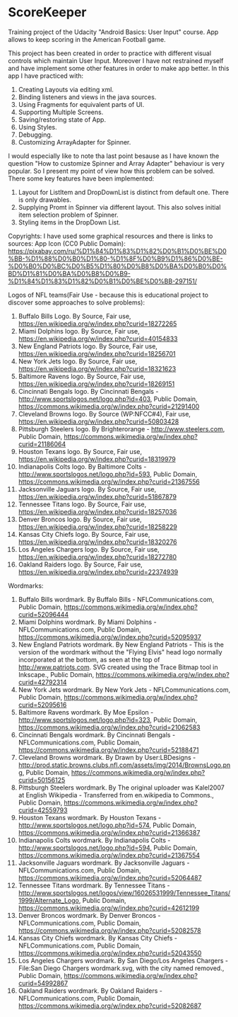 # ScoreKeeper
Training project of the Udacity "Android Basics: User Input" course. App allows to keep scoring in the American Football game.

This project has been created in order to practice with different visual controls which maintain User Input.
Moreover I have not restrained myself and have implement some other features in order to make app better.
In this app I have practiced with:
  1. Creating Layouts via editing xml.
  2. Binding listeners and views in the java sources.
  3. Using Fragments for equivalent parts of UI.
  4. Supporting Multiple Screens.
  5. Saving/restoring state of App.
  6. Using Styles.
  7. Debugging.
  8. Customizing ArrayAdapter for Spinner.
  
I would especially like to note tha last point besause as I have known the question "How to customize Spinner and Array Adapter" behaviour is very popular. So I present my point of view how this problem can be solved. There some key features have been implemented:
  1. Layout for ListItem and DropDownList is distinct from default one. There is only drawables.
  2. Supplying Promt in Spinner via different layout. This also solves initial item selection problem of Spinner.
  3. Styling items in the DropDown List.
  
Copyrights:
I have used some graphical resources and there is links to sources:
App Icon (CC0 Public Domain): 
https://pixabay.com/ru/%D1%84%D1%83%D1%82%D0%B1%D0%BE%D0%BB-%D1%88%D0%B0%D1%80-%D1%8F%D0%B9%D1%86%D0%BE-%D0%B0%D0%BC%D0%B5%D1%80%D0%B8%D0%BA%D0%B0%D0%BD%D1%81%D0%BA%D0%B8%D0%B9-%D1%84%D1%83%D1%82%D0%B1%D0%BE%D0%BB-297151/

Logos of NFL teams(Fair Use - because this is educational project to discover some approaches to solve problems):
1. Buffalo Bills Logo. By Source, Fair use, https://en.wikipedia.org/w/index.php?curid=18272265
2. Miami Dolphins logo. By Source, Fair use, https://en.wikipedia.org/w/index.php?curid=40154833
3. New England Patriots logo. By Source, Fair use, https://en.wikipedia.org/w/index.php?curid=18256701
4. New York Jets logo. By Source, Fair use, https://en.wikipedia.org/w/index.php?curid=18321623
5. Baltimore Ravens logo. By Source, Fair use, https://en.wikipedia.org/w/index.php?curid=18269151
6. Cincinnati Bengals logo. By Cincinnati Bengals - http://www.sportslogos.net/logo.php?id=403, Public Domain, https://commons.wikimedia.org/w/index.php?curid=21291400
7. Cleveland Browns logo. By Source (WP:NFCC#4), Fair use, https://en.wikipedia.org/w/index.php?curid=50803428
8. Pittsburgh Steelers logo. By Brighterorange - http://www.steelers.com, Public Domain, https://commons.wikimedia.org/w/index.php?curid=21186064
9. Houston Texans logo. By Source, Fair use, https://en.wikipedia.org/w/index.php?curid=18319979
10. Indianapolis Colts logo. By Baltimore Colts - http://www.sportslogos.net/logo.php?id=593, Public Domain, https://commons.wikimedia.org/w/index.php?curid=21367556
11. Jacksonville Jaguars logo. By Source, Fair use, https://en.wikipedia.org/w/index.php?curid=51867879
12. Tennessee Titans logo. By Source, Fair use, https://en.wikipedia.org/w/index.php?curid=18257036
13. Denver Broncos logo. By Source, Fair use, https://en.wikipedia.org/w/index.php?curid=18258229
14. Kansas City Chiefs logo. By Source, Fair use, https://en.wikipedia.org/w/index.php?curid=18320276
15. Los Angeles Chargers logo. By Source, Fair use, https://en.wikipedia.org/w/index.php?curid=18272780
16. Oakland Raiders logo. By Source, Fair use, https://en.wikipedia.org/w/index.php?curid=22374939

Wordmarks:
1. Buffalo Bills wordmark. By Buffalo Bills - NFLCommunications.com, Public Domain, https://commons.wikimedia.org/w/index.php?curid=52096444
2. Miami Dolphins wordmark. By Miami Dolphins - NFLCommunications.com, Public Domain, https://commons.wikimedia.org/w/index.php?curid=52095937
3. New England Patriots wordmark. By New England Patriots - This is the version of the wordmark without the "Flying Elvis" head logo normally incorporated at the bottom, as seen at the top of http://www.patriots.com. SVG created using the Trace Bitmap tool in Inkscape., Public Domain, https://commons.wikimedia.org/w/index.php?curid=42792314
4. New York Jets wordmark. By New York Jets - NFLCommunications.com, Public Domain, https://commons.wikimedia.org/w/index.php?curid=52095616
5. Baltimore Ravens wordmark. By Moe Epsilon - http://www.sportslogos.net/logo.php?id=323, Public Domain, https://commons.wikimedia.org/w/index.php?curid=21062583
6. Cincinnati Bengals wordmark. By Cincinnati Bengals - NFLCommunications.com, Public Domain, https://commons.wikimedia.org/w/index.php?curid=52188471
7. Cleveland Browns wordmark. By Drawn by User:LBDesigns - http://prod.static.browns.clubs.nfl.com/assets/img/2014/BrownsLogo.png, Public Domain, https://commons.wikimedia.org/w/index.php?curid=50156125
8. Pittsburgh Steelers wordmark. By The original uploader was Kalel2007 at English Wikipedia - Transferred from en.wikipedia to Commons., Public Domain, https://commons.wikimedia.org/w/index.php?curid=42559793
9. Houston Texans wordmark. By Houston Texans - http://www.sportslogos.net/logo.php?id=574, Public Domain, https://commons.wikimedia.org/w/index.php?curid=21366387
10. Indianapolis Colts wordmark. By Indianapolis Colts - http://www.sportslogos.net/logo.php?id=594, Public Domain, https://commons.wikimedia.org/w/index.php?curid=21367554
11. Jacksonville Jaguars wordmark. By Jacksonville Jaguars - NFLCommunications.com, Public Domain, https://commons.wikimedia.org/w/index.php?curid=52064487
12. Tennessee Titans wordmark. By Tennessee Titans - http://www.sportslogos.net/logos/view/16026531999/Tennessee_Titans/1999/Alternate_Logo, Public Domain, https://commons.wikimedia.org/w/index.php?curid=42612199
13. Denver Broncos wordmark. By Denver Broncos - NFLCommunications.com, Public Domain, https://commons.wikimedia.org/w/index.php?curid=52082578
14. Kansas City Chiefs wordmark. By Kansas City Chiefs - NFLCommunications.com, Public Domain, https://commons.wikimedia.org/w/index.php?curid=52043550
15. Los Angeles Chargers wordmark. By San Diego/Los Angeles Chargers - File:San Diego Chargers wordmark.svg, with the city named removed., Public Domain, https://commons.wikimedia.org/w/index.php?curid=54992867
16. Oakland Raiders wordmark. By Oakland Raiders - NFLCommunications.com, Public Domain, https://commons.wikimedia.org/w/index.php?curid=52082687
